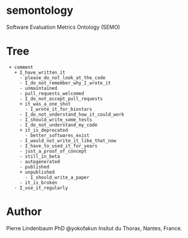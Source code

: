 # semontology

Software Evaluation Metrics Ontology (SEMO)


# Tree

```
 + comment
   + I_have_written_it
     - please_do_not_look_at_the_code
     - I_do_not_remember_why_I_wrote_it
     - unmaintained
     - pull_requests_welcomed
     - I_do_not_accept_pull_requests
     + it_was_a_one_shot
       - I_wrote_it_for_biostars
     - I_do_not_understand_how_it_could_work
     - I_should_write_some_tests
     - I_do_not_understand_my_code
     + it_is_deprecated
       - better_softwares_exist
     - I_would_not_write_it_like_that_now
     - I_have_to_used_it_for_years
     - just_a_proof_of_concept
     - still_in_beta
     - autogenerated
     - published
     + unpublished
       - I_should_write_a_paper
     - it_is_broken
   - I_use_it_regularly

```

# Author

Pierre Lindenbaum PhD @yokofakun Insitut du Thorax, Nantes, France.

